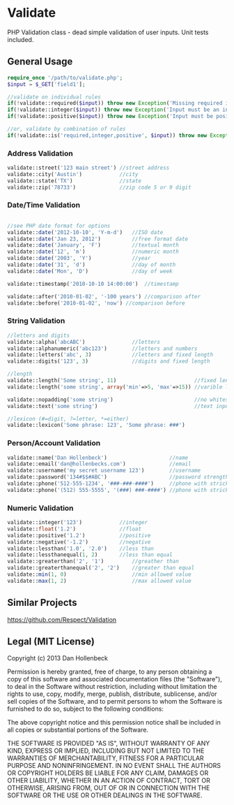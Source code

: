 Validate
========

PHP Validation class - dead simple validation of user inputs. Unit tests included.

## General Usage ##
```php
require_once '/path/to/validate.php';
$input = $_GET['field1'];

//validate on individual rules
if(!validate::required($input)) throw new Exception('Missing required input!');
if(!validate::integer($input)) throw new Exception('Input must be an interger!');
if(!validate::positive($input)) throw new Exception('Input must be positive!');

//or, validate by combination of rules
if(!validate::is('required,integer,positive', $input)) throw new Exception('Invalide input!');

```
### Address Validation ###
```php
validate::street('123 main street')	//street address
validate::city('Austin')			//city
validate::state('TX')				//state
validate::zip('78733')				//zip code 5 or 9 digit
```

### Date/Time Validation ###
```php

//see PHP date format for options
validate::date('2012-10-10', 'Y-m-d')	//ISO date
validate::date('Jan 23, 2012')			//free format date
validate::date('January', 'F')			//textual month
validate::date('12', 'm')				//numeric month
validate::date('2003', 'Y')				//year
validate::date('31', 'd')				//day of month
validate::date('Mon', 'D')				//day of week

validate::timestamp('2010-10-10 14:00:00')	//timestamp

validate::after('2010-01-02', '-100 years')	//comparison after
validate::before('2010-01-02', 'now') //comparison before
```

### String Validation ###
```php
//letters and digits
validate::alpha('abcABC')				//letters
validate::alphanumeric('abc123')		//letters and numbers
validate::letters('abc', 3)				//letters and fixed length
validate::digits('123', 3)				//digits and fixed length

//length
validate::length('Some string', 11)							//fixed length
validate::length('some string', array('min'=>5, 'max'=>15))	//varible length

validate::nopadding('some string')							//no whitespace allowed
validate::text('some string')								//text input like a comment

//lexicon (#=digit, ?=letter, *=either)
validate::lexicon('Some phrase: 123', 'Some phrase: ###')

```

### Person/Account Validation ###
```php
validate::name('Dan Hollenbeck')					//name
validate::email('dan@hollenbecks.com')				//email
validate::username('my secret username 123')		//username
validate::password('134#$$#ABC')					//password strength
validate::phone('512-555-1234', '###-###-####')		//phone with strick format
validate::phone('(512) 555-5555', '(###) ###-####') //phone with strick format
```

### Numeric Validation ###
```php
validate::integer('123')			//integer
validate::float('1.2')				//float
validate::positive('1.2')			//positive
validate::negative('-1.2')			//negative
validate::lessthan('1.0', '2.0')	//less than
validate::lessthanequal(1, 2)		//less than equal
validate::greaterthan('2', '1')			//greather than
validate::greaterthanequal('2', '2')	//greater than equal
validate::min(1, 0)						//min allowed value
validate::max(1, 2)						//max allowed value
```


## Similar Projects ##
https://github.com/Respect/Validation


## Legal (MIT License) ##

Copyright (c) 2013 Dan Hollenbeck

Permission is hereby granted, free of charge, to any person obtaining a copy of this software and associated documentation files (the "Software"), to deal in the Software without restriction, including without limitation the rights to use, copy, modify, merge, publish, distribute, sublicense, and/or sell copies of the Software, and to permit persons to whom the Software is furnished to do so, subject to the following conditions:

The above copyright notice and this permission notice shall be included in all copies or substantial portions of the Software.

THE SOFTWARE IS PROVIDED "AS IS", WITHOUT WARRANTY OF ANY KIND, EXPRESS OR IMPLIED, INCLUDING BUT NOT LIMITED TO THE WARRANTIES OF MERCHANTABILITY, FITNESS FOR A PARTICULAR PURPOSE AND NONINFRINGEMENT. IN NO EVENT SHALL THE AUTHORS OR COPYRIGHT HOLDERS BE LIABLE FOR ANY CLAIM, DAMAGES OR OTHER LIABILITY, WHETHER IN AN ACTION OF CONTRACT, TORT OR OTHERWISE, ARISING FROM, OUT OF OR IN CONNECTION WITH THE SOFTWARE OR THE USE OR OTHER DEALINGS IN THE SOFTWARE.